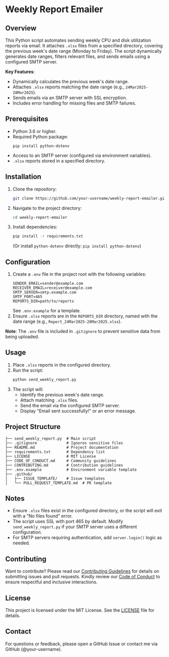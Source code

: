 # Weekly Report Emailer

## Overview

This Python script automates sending weekly CPU and disk utilization reports via email. It attaches `.xlsx` files from a specified directory, covering the previous week's date range (Monday to Friday). The script dynamically generates date ranges, filters relevant files, and sends emails using a configured SMTP server.

**Key Features**:
- Dynamically calculates the previous week's date range.
- Attaches `.xlsx` reports matching the date range (e.g., `24Mar2025-28Mar2025`).
- Sends emails via an SMTP server with SSL encryption.
- Includes error handling for missing files and SMTP failures.

## Prerequisites

- Python 3.6 or higher.
- Required Python package:
  ```
  pip install python-dotenv
  ```
- Access to an SMTP server (configured via environment variables).
- `.xlsx` reports stored in a specified directory.

## Installation

1. Clone the repository:
   ```bash
   git clone https://github.com/your-username/weekly-report-emailer.git
   ```
2. Navigate to the project directory:
   ```bash
   cd weekly-report-emailer
   ```
3. Install dependencies:
   ```bash
   pip install -r requirements.txt
   ```
   (Or install `python-dotenv` directly: `pip install python-dotenv`)

## Configuration

1. Create a `.env` file in the project root with the following variables:
   ```
   SENDER_EMAIL=sender@example.com
   RECEIVER_EMAIL=receiver@example.com
   SMTP_SERVER=smtp.example.com
   SMTP_PORT=465
   REPORTS_DIR=path/to/reports
   ```
   See `.env.example` for a template.
2. Ensure `.xlsx` reports are in the `REPORTS_DIR` directory, named with the date range (e.g., `Report_24Mar2025-28Mar2025.xlsx`).

**Note**: The `.env` file is included in `.gitignore` to prevent sensitive data from being uploaded.

## Usage

1. Place `.xlsx` reports in the configured directory.
2. Run the script:
   ```bash
   python send_weekly_report.py
   ```
3. The script will:
   - Identify the previous week's date range.
   - Attach matching `.xlsx` files.
   - Send the email via the configured SMTP server.
   - Display "Email sent successfully!" or an error message.

## Project Structure

```
├── send_weekly_report.py  # Main script
├── .gitignore             # Ignores sensitive files
├── README.md              # Project documentation
├── requirements.txt       # Dependency list
├── LICENSE                # MIT License
├── CODE_OF_CONDUCT.md     # Community guidelines
├── CONTRIBUTING.md        # Contribution guidelines
├── .env.example           # Environment variable template
├── .github/
│   ├── ISSUE_TEMPLATE/    # Issue templates
│   └── PULL_REQUEST_TEMPLATE.md  # PR template
```

## Notes

- Ensure `.xlsx` files exist in the configured directory, or the script will exit with a "No files found" error.
- The script uses SSL with port 465 by default. Modify `send_weekly_report.py` if your SMTP server uses a different configuration.
- For SMTP servers requiring authentication, add `server.login()` logic as needed.

## Contributing

Want to contribute? Please read our [Contributing Guidelines](CONTRIBUTING.md) for details on submitting issues and pull requests. Kindly review our [Code of Conduct](CODE_OF_CONDUCT.md) to ensure respectful and inclusive interactions.

## License

This project is licensed under the MIT License. See the [LICENSE](LICENSE) file for details.

## Contact

For questions or feedback, please open a GitHub Issue or contact me via GitHub (@your-username).
